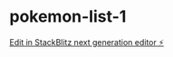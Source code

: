 # pokemon-list-1

[Edit in StackBlitz next generation editor ⚡️](https://stackblitz.com/~/github.com/MissKluck/pokemon-list-1)